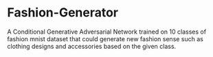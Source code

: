# Fashion-Generator
A Conditional Generative Adversarial Network trained on 10 classes of fashion mnist dataset that could generate new fashion sense such as clothing designs and accessories based on the given class. 
